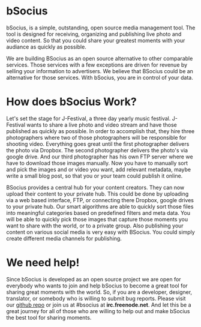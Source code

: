 # bSocius

bSocius, is a simple, outstanding, open source media management tool. The tool is designed for receiving, organizing and publishing live photo and video content. So that you could share your greatest moments with your audiance as quickly as possible.

We are building BSocius as an open source alternative to other comparable services. Those services with a few exceptions are driven for revenue by selling your information to advertisers. We believe that BSocius could be an alternative for those services. With bSocius, you are in control of your data. 

# How does bSocius Work?

Let's set the stage for J-Festival, a three day yearly music festival. J-Festival wants to share a live photo and video stream and have those published as quickly as possible. In order to accomplish that, they hire three photographers where two of those photographers will be responsible for shooting video. Everything goes great until the first photographer delivers the photo via Dropbox. The second photographer delivers the photo's via google drive. And our third photographer has his own FTP server where we have to download those images manually. Now you have to manually sort and pick the images and or video you want, add relevant metadata, maybe write a small blog post, so that you or your team could publish it online.

BSocius provides a central hub for your content creators. They can now upload their content to your private hub. This could be done by uploading via a web based interface, FTP, or connecting there Dropbox, google drives to your private hub. Our smart algorithms are able to quickly sort those files into meaningful categories based on predefined filters and meta data. You will be able to quickly pick those images that capture those moments you want to share with the world, or to a private group. Also publishing your content on various social media is very easy with BSocius. You could simply create different media channels for publishing.

# We need help!

Since bSocius is developed as an open source project we are open for everybody who wants to join and help bSocius to become a great tool for sharing great moments with the world. So, if you are a developer, designer, translator, or somebody who is willing to submit bug reports. Please visit our [github repo](https://github.com/bsocius-development) or join us at #bsocius at **irc.freenode.net**. And let this be a great journey for all of those who are willing to help out and make bSocius the best tool for sharing moments.
